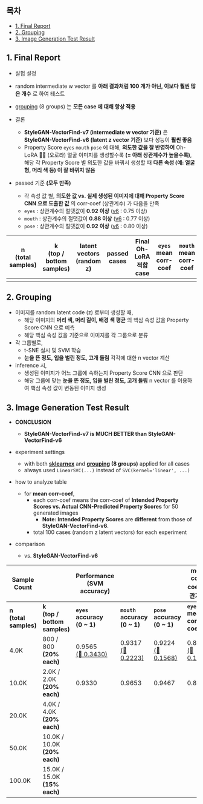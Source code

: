 ## 목차

* [1. Final Report](#1-final-report)
* [2. Grouping](#2-grouping)
* [3. Image Generation Test Result](#3-image-generation-test-result)

## 1. Final Report

* 실험 설정
* random intermediate w vector 를 **아래 결과처럼 100 개가 아닌, 이보다 훨씬 많은 개수** 로 하여 테스트
* [grouping](#2-grouping) (8 groups) 는 **모든 case 에 대해 항상 적용**

* 결론
  * **StyleGAN-VectorFind-v7 (intermediate w vector 기준)** 은 **StyleGAN-VectorFind-v6 (latent z vector 기준)** 보다 성능이 **훨씬 좋음**
  * Property Score ```eyes``` ```mouth``` ```pose``` 에 대해, **의도한 값을 잘 반영하여** Oh-LoRA 👱‍♀️ (오로라) 얼굴 이미지를 생성할수록 **(= 아래 상관계수가 높을수록)**, 해당 각 Property Score 별 의도한 값을 바꿔서 생성할 때 **다른 속성 (예: 얼굴형, 머리 색 등) 이 잘 바뀌지 않음**

* passed 기준 **(모두 만족)**
  * 각 속성 값 별, **의도한 값 vs. 실제 생성된 이미지에 대해 Property Score CNN 으로 도출한 값** 의 corr-coef (상관계수) 가 다음을 만족 
  * ```eyes``` : 상관계수의 절댓값이 **0.92 이상** ([v6](../../stylegan_vectorfind_v6/svm_train_report/img_generation_test_result.md) : 0.75 이상)
  * ```mouth``` : 상관계수의 절댓값이 **0.88 이상** ([v6](../../stylegan_vectorfind_v6/svm_train_report/img_generation_test_result.md) : 0.77 이상)
  * ```pose``` : 상관계수의 절댓값이 **0.92 이상** ([v6](../../stylegan_vectorfind_v6/svm_train_report/img_generation_test_result.md) : 0.80 이상)

| n<br>(total samples) | k<br>(top / bottom samples) | latent vectors<br>(random z) | passed cases | Final Oh-LoRA 적합 case | ```eyes``` mean corr-coef | ```mouth``` mean corr-coef | ```pose``` mean corr-coef | details<br>(csv) |
|----------------------|-----------------------------|------------------------------|--------------|-----------------------|---------------------------|----------------------------|---------------------------|------------------|
|                      |                             |                              |              |                       |                           |                            |                           |                  |

## 2. Grouping

* 이미지를 random latent code (z) 로부터 생성할 때,
  * 해당 이미지의 **머리 색, 머리 길이, 배경 색 평균** 의 핵심 속성 값을 Property Score CNN 으로 예측
  * 해당 핵심 속성 값을 기준으로 이미지를 각 그룹으로 분류
* 각 그룹별로,
  * t-SNE 실시 및 SVM 학습
  * **눈을 뜬 정도, 입을 벌린 정도, 고개 돌림** 각각에 대한 n vector 계산
* inference 시,
  * 생성된 이미지가 어느 그룹에 속하는지 Property Score CNN 으로 판단
  * 해당 그룹에 맞는 **눈을 뜬 정도, 입을 벌린 정도, 고개 돌림** n vector 를 이용하여 핵심 속성 값이 변동된 이미지 생성

## 3. Image Generation Test Result

* **CONCLUSION**
  * **StyleGAN-VectorFind-v7 is MUCH BETTER than StyleGAN-VectorFind-v6**

* experiment settings
  * with both **[sklearnex](https://medium.com/intel-analytics-software/from-hours-to-minutes-600x-faster-svm-647f904c31ae)** and **[grouping](#2-grouping) (8 groups)** applied for all cases
  * always used ```LinearSVC(...)``` instead of ```SVC(kernel='linear', ...)```

* how to analyze table
  * for **mean corr-coef**,
    * each corr-coef means the corr-coef of **Intended Property Scores vs. Actual CNN-Predicted Property Scores** for 50 generated images
      * **Note: Intended Property Scores** are **different** from those of **StyleGAN-VectorFind-v6**.
    * total 100 cases (random z latent vectors) for each experiment

* comparison
  * vs. **StyleGAN-VectorFind-v6**

| Sample Count             |                                 | Performance (SVM accuracy)                                                                           |                                                                                                      |                                                                                                      | mean corr-coef (상관계수)                                                                                |                                                                                                      |                                                                                                      |
|--------------------------|---------------------------------|------------------------------------------------------------------------------------------------------|------------------------------------------------------------------------------------------------------|------------------------------------------------------------------------------------------------------|------------------------------------------------------------------------------------------------------|------------------------------------------------------------------------------------------------------|------------------------------------------------------------------------------------------------------|
| **n<br>(total samples)** | **k<br>(top / bottom samples)** | **```eyes``` accuracy<br>(0 ~ 1)**                                                                   | **```mouth``` accuracy<br>(0 ~ 1)**                                                                  | **```pose``` accuracy<br>(0 ~ 1)**                                                                   | **```eyes``` mean corr-coef**                                                                        | **```mouth``` mean corr-coef**                                                                       | **```pose``` mean corr-coef**                                                                        |
| 4.0K                     | 800 / 800 **(20% each)**        | 0.9565<br>[(🔺 0.3430)](../../stylegan_vectorfind_v6/svm_train_report/img_generation_test_result.md) | 0.9317<br>[(🔺 0.2223)](../../stylegan_vectorfind_v6/svm_train_report/img_generation_test_result.md) | 0.9224<br>[(🔺 0.1568)](../../stylegan_vectorfind_v6/svm_train_report/img_generation_test_result.md) | 0.8808<br>[(🔺 0.1460)](../../stylegan_vectorfind_v6/svm_train_report/img_generation_test_result.md) | 0.8522<br>[(🔺 0.2255)](../../stylegan_vectorfind_v6/svm_train_report/img_generation_test_result.md) | 0.8433<br>[(🔺 0.2823)](../../stylegan_vectorfind_v6/svm_train_report/img_generation_test_result.md) |
| 10.0K                    | 2.0K / 2.0K **(20% each)**      | 0.9330                                                                                               | 0.9653                                                                                               | 0.9467                                                                                               | 0.8891                                                                                               | 0.8375                                                                                               | 0.8036                                                                                               |
| 20.0K                    | 4.0K / 4.0K **(20% each)**      |                                                                                                      |                                                                                                      |                                                                                                      |                                                                                                      |                                                                                                      |                                                                                                      |
| 50.0K                    | 10.0K / 10.0K **(20% each)**    |                                                                                                      |                                                                                                      |                                                                                                      |                                                                                                      |                                                                                                      |                                                                                                      |
| 100.0K                   | 15.0K / 15.0K **(15% each)**    |                                                                                                      |                                                                                                      |                                                                                                      |                                                                                                      |                                                                                                      |                                                                                                      |
